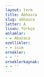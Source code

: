 ```yaml
---
layout: term
title: Abhazca
slug: abhazca
letter: A
lisan: Türkçe
anlamlar:
- ► Abazaca
ozellikler:
- - isim
ornekler:
- - ''
orneklerkaynak:
- - ''
---
```

